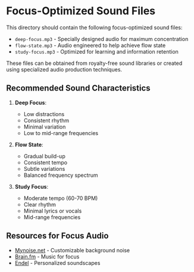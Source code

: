 # Focus-Optimized Sound Files

This directory should contain the following focus-optimized sound files:

- `deep-focus.mp3` - Specially designed audio for maximum concentration
- `flow-state.mp3` - Audio engineered to help achieve flow state
- `study-focus.mp3` - Optimized for learning and information retention

These files can be obtained from royalty-free sound libraries or created using specialized audio production techniques.

## Recommended Sound Characteristics

1. **Deep Focus**:

   - Low distractions
   - Consistent rhythm
   - Minimal variation
   - Low to mid-range frequencies

2. **Flow State**:

   - Gradual build-up
   - Consistent tempo
   - Subtle variations
   - Balanced frequency spectrum

3. **Study Focus**:
   - Moderate tempo (60-70 BPM)
   - Clear rhythm
   - Minimal lyrics or vocals
   - Mid-range frequencies

## Resources for Focus Audio

- [Mynoise.net](https://mynoise.net/) - Customizable background noise
- [Brain.fm](https://www.brain.fm/) - Music for focus
- [Endel](https://endel.io/) - Personalized soundscapes

